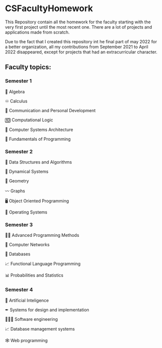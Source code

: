 # CSFacultyHomework
This Repository contain all the homework for the faculty starting with the very first project until the most recent one. There are a lot of projects and applications made from scratch.

Due to the fact that I created this repository int he final part of may 2022 for a better organization, all my contributions from September 2021 to April 2022 disappeared, except for projects that had an extracurricular character.

## Faculty topics:

### Semester 1

🔢 Algebra

♾️ Calculus

💬 Communication and Personal Development

🔟 Computational Logic

💾 Computer Systems Architecture

🐍 Fundamentals of Programming

### Semester 2

🌴 Data Structures and Algorithms

🔄 Dynamical Systems

📐 Geometry

〰️ Graphs

🖥️ Object Oriented Programming

🐧 Operating Systems

### Semester 3

👨‍💻️ Advanced Programming Methods

📶 Computer Networks

💾 Databases

📈 Functional Language Programming

📊 Probabilities and Statistics

### Semester 4

🤖 Artificial Inteligence

✒ Systems for design and implementation

👨🏼‍💻 Software engineering

📈 Database management systems

🕸 Web programming

